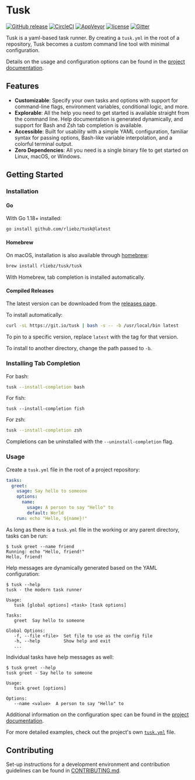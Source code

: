 # Tusk

[![GitHub release](https://img.shields.io/github/release/rliebz/tusk.svg)][releases]
[![CircleCI](https://img.shields.io/circleci/project/github/rliebz/tusk/main.svg)][circle]
[![AppVeyor](https://img.shields.io/appveyor/ci/RobertLiebowitz/tusk/main.svg?label=windows)][appveyor]
[![license](https://img.shields.io/badge/license-MIT-blue.svg)](LICENSE)
[![Gitter](https://img.shields.io/gitter/room/tusk-cli/tusk.svg)][gitter]

Tusk is a yaml-based task runner. By creating a `tusk.yml` in the root of a
repository, Tusk becomes a custom command line tool with minimal configuration.

Details on the usage and configuration options can be found in the [project
documentation][documentation].

## Features

- **Customizable**: Specify your own tasks and options with support for
  command-line flags, environment variables, conditional logic, and more.
- **Explorable**: All the help you need to get started is available straight
  from the command line. Help documentation is generated dynamically, and
  support for Bash and Zsh tab completion is available.
- **Accessible**: Built for usability with a simple YAML configuration,
  familiar syntax for passing options, Bash-like variable interpolation, and a
  colorful terminal output.
- **Zero Dependencies**: All you need is a single binary file to get started on
  Linux, macOS, or Windows.

## Getting Started

### Installation

#### Go

With Go 1.18+ installed:

```bash
go install github.com/rliebz/tusk@latest
```

#### Homebrew

On macOS, installation is also available through [homebrew][homebrew]:

```bash
brew install rliebz/tusk/tusk
```

With Homebrew, tab completion is installed automatically.

#### Compiled Releases

The latest version can be downloaded from the [releases page][releases].

To install automatically:

```bash
curl -sL https://git.io/tusk | bash -s -- -b /usr/local/bin latest
```

To pin to a specific version, replace `latest` with the tag for that version.

To install to another directory, change the path passed to `-b`.

### Installing Tab Completion

For bash:

```bash
tusk --install-completion bash
```

For fish:

```fish
tusk --install-completion fish
```

For zsh:

```zsh
tusk --install-completion zsh
```

Completions can be uninstalled with the `--uninstall-completion` flag.

### Usage

Create a `tusk.yml` file in the root of a project repository:

```yaml
tasks:
  greet:
    usage: Say hello to someone
    options:
      name:
        usage: A person to say "Hello" to
        default: World
    run: echo "Hello, ${name}!"
```

As long as there is a `tusk.yml` file in the working or any parent directory,
tasks can be run:

```text
$ tusk greet --name friend
Running: echo "Hello, friend!"
Hello, friend!
```

Help messages are dynamically generated based on the YAML configuration:

```text
$ tusk --help
tusk - the modern task runner

Usage:
   tusk [global options] <task> [task options]

Tasks:
   greet  Say hello to someone

Global Options:
   -f, --file <file>  Set file to use as the config file
   -h, --help         Show help and exit
   ...
```

Individual tasks have help messages as well:

```text
$ tusk greet --help
tusk greet - Say hello to someone

Usage:
   tusk greet [options]

Options:
   --name <value>  A person to say "Hello" to
```

Additional information on the configuration spec can be found in the [project
documentation][spec].

For more detailed examples, check out the project's own [`tusk.yml`][tusk.yml]
file.

## Contributing

Set-up instructions for a development environment and contribution guidelines
can be found in [CONTRIBUTING.md][contributing].

[appveyor]: https://ci.appveyor.com/project/RobertLiebowitz/tusk
[circle]: https://circleci.com/gh/rliebz/tusk/tree/main
[contributing]: https://github.com/rliebz/tusk/blob/main/CONTRIBUTING.md
[documentation]: https://rliebz.github.io/tusk/
[gitter]: https://gitter.im/tusk-cli/tusk
[homebrew]: https://brew.sh
[releases]: https://github.com/rliebz/tusk/releases
[spec]: https://rliebz.github.io/tusk/spec/
[tusk.yml]: https://github.com/rliebz/tusk/blob/main/tusk.yml
